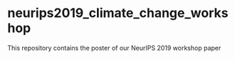 # neurips2019_climate_change_workshop
This repository contains the poster of our NeurIPS 2019 workshop paper
